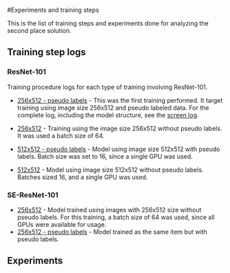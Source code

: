 #Experiments and training steps

This is the list of training steps and experiments done for analyzing the second place solution.

## Training step logs

### ResNet-101

Training procedure logs for each type of training involving ResNet-101.

- [256x512 - pseudo labels](./resnet101.pseudo.256x512.log) - This was the first training performed. It target training using image size 256x512 and pseudo labeled data. For the complete log, including the model structure, see the [screen log](/screen-resnet101.pseudo.256x512.log).

- [256x512](./resnet101.256x512.log) - Training using the image size 256x512 without pseudo labels. It was used a batch size of 64.
- [512x512 - pseudo labels](./resnet101.pseudo.512x512.log) - Model using image size 512x512 with pseudo labels. Batch size was set to 16, since a single GPU was used.
- [512x512](./resnet101.512x512.log) - Model using image size 512x512 without pseudo labels. Batches sized 16, and a single GPU was used.

### SE-ResNet-101

- [256x512](./seresnet101.256x512.log) - Model trained using images with 256x512 size without pseudo labels. For this training, a batch size of 64 was used, since all GPUs were available for usage.
- [256x512 - pseudo labels](./seresnet101.pseudo.256x512.log) - Model trained as the same item but with pseudo labels.

## Experiments

